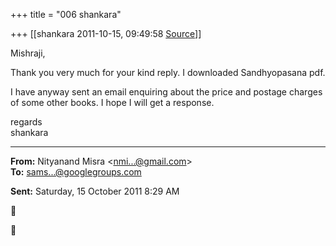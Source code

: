 +++
title = "006 shankara"

+++
[[shankara	2011-10-15, 09:49:58 [Source](https://groups.google.com/g/samskrita/c/dXKvHJU8bEI)]]



Mishraji,

  

Thank you very much for your kind reply. I downloaded Sandhyopasana pdf.

I have anyway sent an email enquiring about the price and postage charges of some other books. I hope I will get a response.  



regards  
shankara  

------------------------------------------------------------------------

**From:** Nityanand Misra \<[nmi...@gmail.com]()\>  
**To:** [sams...@googlegroups.com]()  

**Sent:** Saturday, 15 October 2011 8:29 AM





